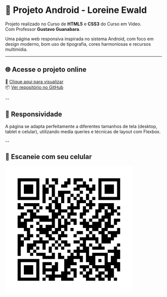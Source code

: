 # 🤖 Projeto Android - Loreine Ewald

Projeto realizado no Curso de <strong>HTML5</strong> e <strong>CSS3</strong> do Curso em Vídeo.<br>
Com Professor <strong>Gustavo Guanabara</strong>.

Uma página web responsiva inspirada no sistema Android, com foco em design moderno, bom uso de tipografia, cores harmoniosas e recursos multimídia.

---

## 🌐 Acesse o projeto online

🔗 [Clique aqui para visualizar](https://loreineewald.github.io/projeto-android/) <br>
📦 [Ver repositório no GitHub](https://github.com/loreineewald/projeto-android)

--

## 📱 Responsividade

A página se adapta perfeitamente a diferentes tamanhos de tela (desktop, tablet e celular), utilizando media queries e técnicas de layout com Flexbox.

--

## 📱 Escaneie com seu celular

![QR Code](./qr_code_projeto_android.png)
